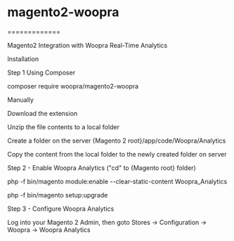 # magento2-woopra
=============

Magento2 Integration with Woopra Real-Time Analytics

Installation

Step 1
 Using Composer

 composer require woopra/magento2-woopra

 Manually

 Download the extension

 Unzip the file contents to a local folder

 Create a folder on the server {Magento 2 root}/app/code/Woopra/Analytics

 Copy the content from the local folder to the newly created folder on server

Step 2 - Enable Woopra Analytics ("cd" to {Magento root} folder)

 php -f bin/magento module:enable --clear-static-content Woopra_Analytics

 php -f bin/magento setup:upgrade

Step 3 - Configure Woopra Analytics

 Log into your Magento 2 Admin, then goto Stores -> Configuration -> Woopra -> Woopra Analytics